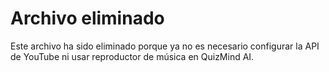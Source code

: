 # Archivo eliminado

Este archivo ha sido eliminado porque ya no es necesario configurar la API de YouTube ni usar reproductor de música en QuizMind AI.

